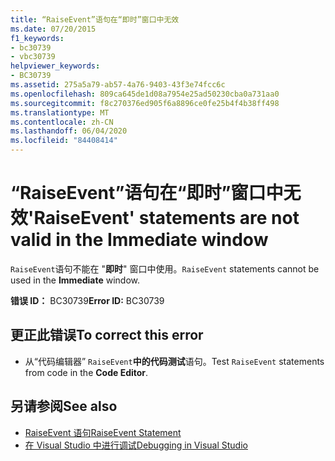 ```yaml
---
title: “RaiseEvent”语句在“即时”窗口中无效
ms.date: 07/20/2015
f1_keywords:
- bc30739
- vbc30739
helpviewer_keywords:
- BC30739
ms.assetid: 275a5a79-ab57-4a76-9403-43f3e74fcc6c
ms.openlocfilehash: 809ca645de1d08a7954e25ad50230cba0a731aa0
ms.sourcegitcommit: f8c270376ed905f6a8896ce0fe25b4f4b38ff498
ms.translationtype: MT
ms.contentlocale: zh-CN
ms.lasthandoff: 06/04/2020
ms.locfileid: "84408414"
---
```

# <a name="raiseevent-statements-are-not-valid-in-the-immediate-window"></a><span data-ttu-id="7960f-102">“RaiseEvent”语句在“即时”窗口中无效</span><span class="sxs-lookup"><span data-stu-id="7960f-102">'RaiseEvent' statements are not valid in the Immediate window</span></span>
<span data-ttu-id="7960f-103">`RaiseEvent`语句不能在 "**即时**" 窗口中使用。</span><span class="sxs-lookup"><span data-stu-id="7960f-103">`RaiseEvent` statements cannot be used in the **Immediate** window.</span></span>  
  
 <span data-ttu-id="7960f-104">**错误 ID：** BC30739</span><span class="sxs-lookup"><span data-stu-id="7960f-104">**Error ID:** BC30739</span></span>  
  
## <a name="to-correct-this-error"></a><span data-ttu-id="7960f-105">更正此错误</span><span class="sxs-lookup"><span data-stu-id="7960f-105">To correct this error</span></span>  
  
- <span data-ttu-id="7960f-106">从“代码编辑器” `RaiseEvent`**中的代码测试**语句。</span><span class="sxs-lookup"><span data-stu-id="7960f-106">Test `RaiseEvent` statements from code in the **Code Editor**.</span></span>  
  
## <a name="see-also"></a><span data-ttu-id="7960f-107">另请参阅</span><span class="sxs-lookup"><span data-stu-id="7960f-107">See also</span></span>

- [<span data-ttu-id="7960f-108">RaiseEvent 语句</span><span class="sxs-lookup"><span data-stu-id="7960f-108">RaiseEvent Statement</span></span>](../language-reference/statements/raiseevent-statement.md)
- [<span data-ttu-id="7960f-109">在 Visual Studio 中进行调试</span><span class="sxs-lookup"><span data-stu-id="7960f-109">Debugging in Visual Studio</span></span>](/visualstudio/debugger/debugger-feature-tour)
